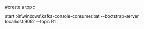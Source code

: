 #create a topic

start bin\windows\kafka-console-consumer.bat --bootstrap-server localhost:9092 --topic R1
